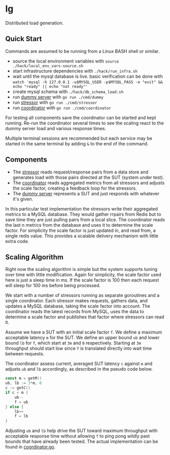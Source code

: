 # lg

Distributed load generation.

## Quick Start

Commands are assumed to be running from a Linux BASH shell or similar.

- source the local environment variables with `source ./hack/local_env_vars-source.sh`
- start infrastructure dependencies with `./hack/run_infra.sh`
- wait until the mysql database is live. basic verification can be done with `watch 'mysql -h 127.0.0.1 -u$MYSQL_USER -p$MYSQL_PASS -e "exit" && echo "ready" || echo "not ready"'`
- create mysql schema with `./hack/db_schema_load.sh`
- run [dummy server](./cmd/dummy) with `go run ./cmd/dummy`
- run [stressor](./cmd/stressor) with `go run ./cmd/stressor`
- run [coordinator](./cmd/coordinator) with `go run ./cmd/coordinator`

For testing all components save the coordinator can be started and kept running.  Re-run the coordinator several times to see the scaling react to the dummy server load and various response times.

Multiple terminal sessions are recommended but each service may be started in the same terminal by adding `&` to the end of the command.

## Components

- The [stressor](./cmd/stressor) reads request/response pairs from a data store and generates load with those pairs directed at the SUT (system under test).
- The [coordinator](./cmd/coordinator) reads aggregated metrics from all stressors and adjusts the scale factor, creating a feedback loop for the stressors.
- The [dummy server](./cmd/dummy/) represents a SUT and just responds with whatever it's given.

In this particular test implementation the stressors write their aggregated metrics to a MySQL database. They would gather rrpairs from Redis but to save time they are just pulling pairs from a local slice. The coordinator reads the last n metrics from the database and uses it to determine the scale factor.  For simplicity the scale factor is just updated in, and read from, a single redis value.  This provides a scalable delivery mechanism with little extra code.

## Scaling Algorithm

Right now the scaling algorithm is simple but the system supports tuning over time with little modification.  Again for simplicity, the scale factor used here is just a sleep time in ms.  If the scale factor is 100 then each request will sleep for 100 ms before being processed.

We start with a number of stressors running as separate goroutines and a single coordinator. Each stressor makes requests, gathers data, and updates a MySQL database, taking the scale factor into account.  The coordinator reads the latest records from MySQL, uses the data to determine a scale factor and publishes that factor where stressors can read it.

Assume we have a SUT with an initial scale factor `f`.  We define a maximum acceptable latency `m` for the SUT.  We define an upper bound `ub` and lower bound `lb` for `f`, which start at `3m` and `0` respectively.  Starting at `3m` throughput should start low since `f` is translated directly into wait time between requests.

The coordinator assess current, averaged SUT latency `c` against `m` and adjusts `ub` and `lb` accordingly, as described in the pseudo code below.

```go
const m = getM()
ub, lb := 3*m, 0
c := getC()
if c < m {
    ub--
    f = ub
} else {
    lb++
    f = lb
}
```

Adjusting `ub` and `lb` help drive the SUT toward maximum throughput with acceptable response time without allowing `f` to ping pong wildly past bounds that have already been tested.  The
actual implementation can be found in [coordinator.go](https://github.com/swtch1/lg/blob/main/loadgen/coordinator.go).
